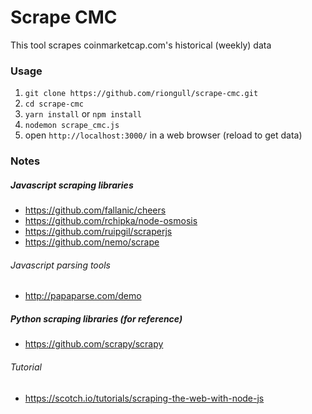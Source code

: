 # Scrape CMC
This tool scrapes coinmarketcap.com's historical (weekly) data

### Usage
1. `git clone https://github.com/riongull/scrape-cmc.git`
2. `cd scrape-cmc`
3. `yarn install` or `npm install`
4. `nodemon scrape_cmc.js`
5. open `http://localhost:3000/` in a web browser (reload to get data)

### Notes

##### Javascript scraping libraries
* https://github.com/fallanic/cheers
* https://github.com/rchipka/node-osmosis
* https://github.com/ruipgil/scraperjs
* https://github.com/nemo/scrape

###### Javascript parsing tools
* http://papaparse.com/demo

##### Python scraping libraries (for reference) 
* https://github.com/scrapy/scrapy

###### Tutorial
* https://scotch.io/tutorials/scraping-the-web-with-node-js
